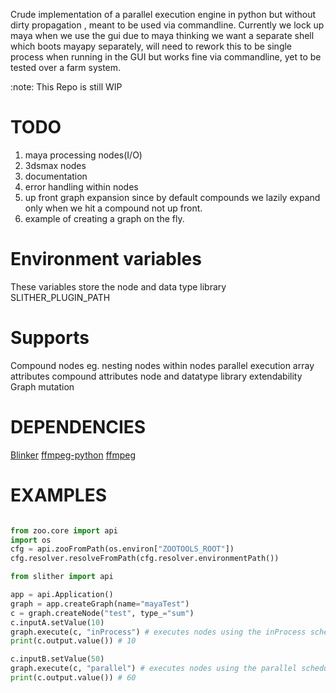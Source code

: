 Crude implementation of a parallel execution engine in python but without dirty propagation ,
meant to be used via commandline. Currently we lock up maya when we use the gui due to maya thinking we want a 
separate shell which boots mayapy separately, will need to rework this to be single process when running in the 
GUI but works fine via commandline, yet to be tested over a farm system.

:note: This Repo is still WIP

# TODO
1. maya processing nodes(I/O)
2. 3dsmax nodes
3. documentation
4. error handling within nodes
5. up front graph expansion since by default compounds we lazily expand only when we hit a compound not up front.
6. example of creating a graph on the fly.

# Environment variables
These variables store the node and data type library
SLITHER_PLUGIN_PATH

# Supports
Compound nodes eg. nesting nodes within nodes
parallel execution
array attributes
compound attributes
node and datatype library extendability
Graph mutation

# DEPENDENCIES
[Blinker](https://github.com/jek/blinker)
[ffmpeg-python](https://github.com/kkroening/ffmpeg-python)
[ffmpeg](https://www.ffmpeg.org/)

# EXAMPLES

```python

from zoo.core import api
import os
cfg = api.zooFromPath(os.environ["ZOOTOOLS_ROOT"])
cfg.resolver.resolveFromPath(cfg.resolver.environmentPath())

from slither import api

app = api.Application()
graph = app.createGraph(name="mayaTest")
c = graph.createNode("test", type_="sum")
c.inputA.setValue(10)
graph.execute(c, "inProcess") # executes nodes using the inProcess scheduler.
print(c.output.value()) # 10

c.inputB.setValue(50)
graph.execute(c, "parallel") # executes nodes using the parallel scheduler.
print(c.output.value()) # 60
```

